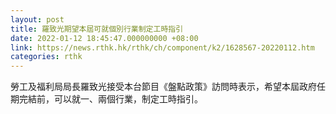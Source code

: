```yaml
---
layout: post
title: 羅致光期望本屆可就個別行業制定工時指引
date: 2022-01-12 18:45:47.000000000 +08:00
link: https://news.rthk.hk/rthk/ch/component/k2/1628567-20220112.htm
categories: rthk
---
```


勞工及福利局局長羅致光接受本台節目《盤點政策》訪問時表示，希望本屆政府任期完結前，可以就一、兩個行業，制定工時指引。
